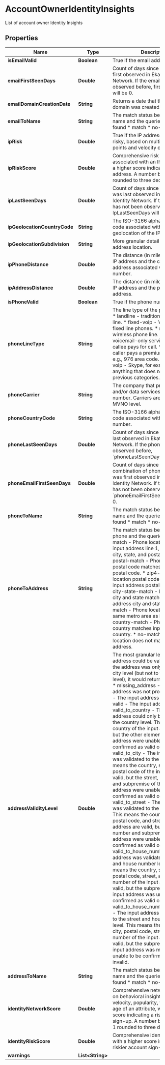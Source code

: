 

# AccountOwnerIdentityInsights

List of account owner Identity Insights

## Properties

| Name | Type | Description | Notes |
|------------ | ------------- | ------------- | -------------|
|**isEmailValid** | **Boolean** | True if the email address is valid. |  [optional] |
|**emailFirstSeenDays** | **Double** | Count of days since the email was first observed in Ekata&#39;s Identity Network. If the email has not been observed before, first_seen_days will be 0. |  [optional] |
|**emailDomainCreationDate** | **String** | Returns a date that the email domain was created. |  [optional] |
|**emailToName** | **String** | The match status between the input name and the queried entity. * not found * match * no-match |  [optional] |
|**ipRisk** | **Double** | True if the IP address is considered risky, based on multiple IP data points and velocity calculations. |  [optional] |
|**ipRiskScore** | **Double** | Comprehensive risk score associated with an IP address, with a higher score indicating a riskier IP address. A number between 0 and 1 rounded to three decimal places. |  [optional] |
|**ipLastSeenDays** | **Double** | Count of days since the IP address was last observed in Ekata&#39;s Identity Network. If the IP address has not been observed before, IpLastSeenDays will be 0. |  [optional] |
|**ipGeolocationCountryCode** | **String** | The ISO-3166 alpha-2 country code associated with the geolocation of the IP address. |  [optional] |
|**ipGeolocationSubdivision** | **String** | More granular detail about the IP address location. |  [optional] |
|**ipPhoneDistance** | **Double** | The distance (in miles) between the IP address and the closest physical address associated with the phone number. |  [optional] |
|**ipAddressDistance** | **Double** | The distance (in miles) between the IP address and the physical address. |  [optional] |
|**isPhoneValid** | **Boolean** | True if the phone number is valid. |  [optional] |
|**phoneLineType** | **String** | The line type of the phone number. * landline - traditional wired phone line. * fixed-voip - VoIP-based fixed line phones. * mobile - wireless phone line. * voicemail - voicemail-only service. * toll-free - callee pays for call. * premium - caller pays a premium for the call-e.g., 976 area code. * non-fixed-voip - Skype, for example * other - anything that does not match the previous categories. |  [optional] |
|**phoneCarrier** | **String** | The company that provides voice and/or data services for the phone number. Carriers are returned at the MVNO level. |  [optional] |
|**phoneCountryCode** | **String** | The ISO-3166 alpha-2 country code associated with the phone number. |  [optional] |
|**phoneLastSeenDays** | **Double** | Count of days since the phone was last observed in Ekata&#39;s Identity Network. If the phone has not been observed before, &#x60;phoneLastSeenDays&#x60; will be 0. |  [optional] |
|**phoneEmailFirstSeenDays** | **Double** | Count of days since the combination of phone and email was first observed in Ekata&#39;s Identity Network. If that combination has not been observed before, &#x60;phoneEmailFirstSeenDays&#x60; will be 0. |  [optional] |
|**phoneToName** | **String** | The match status between the input name and the queried entity.  * not-found  * match  * no-match |  [optional] |
|**phoneToAddress** | **String** | The match status between the input phone and the queried entity. * match - Phone location matches input address line 1, address line 2, city, state, and postal code.  * postal-match - Phone location postal code matches input address postal code.  * zip4-match - Phone location postal code zip+4 matches input address postal code zip+4.  * city-state-match - Phone location city and state matches input address city and state. * metro-match - Phone location is in the same metro area as input address.  * country-match - Phone location country matches input address country.  * no-match - Phone location does not match input address. |  [optional] |
|**addressValidityLevel** | **Double** | The most granular level to which the address could be validated. Ex. If the address was only valid to the city level (but not to the house level), it would return “valid_to_city”.   * missing_address - An input address was not provided.    * invalid - The input address is not valid.    * valid - The input address is valid.    * valid_to_country - The input address could only be validated to the country level. This means the country of the input address is valid, but the other elements of the input address were unable to be confirmed as valid or invalid.    * valid_to_city - The input address was validated to the city level. This means the country, state, city, and postal code of the input address are valid, but the street, house number, and subpremise of the input address were unable to be confirmed as valid or invalid.    * valid_to_street - The input address was validated to the street level. This means the country, state, city, postal code, and street of the input address are valid, but the house number and subpremise of the input address were unable to be confirmed as valid or invalid.      * valid_to_house_number - The input address was validated to the street and house number level. This means the country, state, city, postal code, street, and house number of the input address are valid, but the subpremise of the input address was unable to be confirmed as valid or invalid.      * valid_to_house_number_missing_apt - The input address was validated to the street and house number level. This means the country, state, city, postal code, street, and house number of the input address are valid, but the subpremise of the input address was missing and thus unable to be confirmed as valid or invalid. |  [optional] |
|**addressToName** | **String** | The match status between the input name and the queried entity. * not-found * match * no-match |  [optional] |
|**identityNetworkScore** | **Double** | Comprehensive network score built on behavioral insights such as velocity, popularity, volatility, and age of an attribute, with a higher score indicating a riskier account sign-up. A number between 0 and 1 rounded to three decimal places. |  [optional] |
|**identityRiskScore** | **Double** | Comprehensive identity risk score with a higher score indicating a riskier account sign-up. |  [optional] |
|**warnings** | **List&lt;String&gt;** |  |  [optional] |



